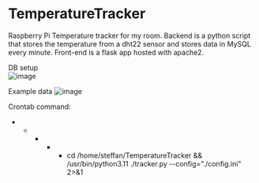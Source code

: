 # TemperatureTracker
Raspberry Pi Temperature tracker for my room. Backend is a python script that stores the temperature from a dht22 sensor and stores data in MySQL every minute. Front-end is a flask app hosted with apache2.

DB setup<br>
![image](https://github.com/steffandrosinos/TemperatureTracker/assets/39098140/a449abf9-e1b4-453c-8a8b-e95450d17560)

Example data
![image](https://github.com/steffandrosinos/TemperatureTracker/assets/39098140/a45c617f-b030-4162-a505-4f915ee8927b)


Crontab command:
* * * * * cd /home/steffan/TemperatureTracker && /usr/bin/python3.11 ./tracker.py --config="./config.ini" 2>&1

